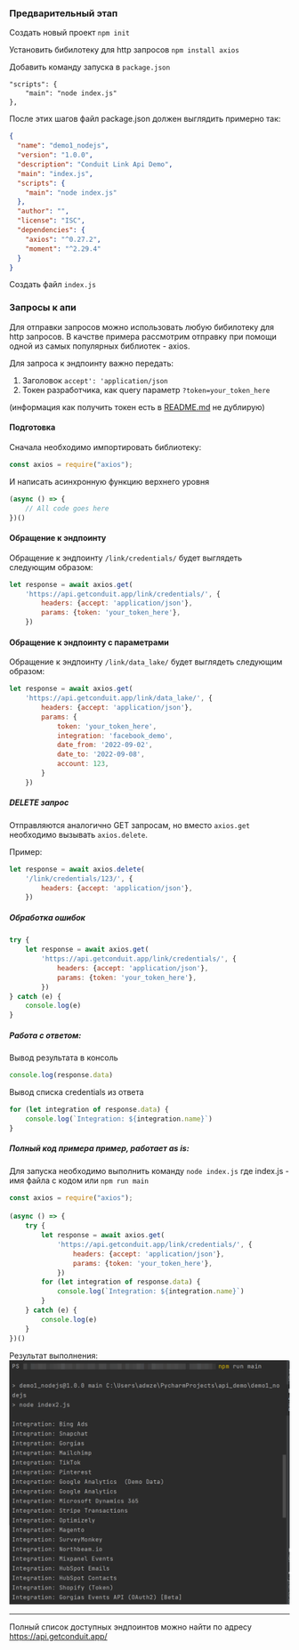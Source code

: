 ### Предварительный этап

Создать новый проект
`npm init`

Установить бибилотеку для http запросов
`npm install axios`

Добавить команду запуска в `package.json`

```
"scripts": {
    "main": "node index.js"
},
```

После этих шагов файл package.json должен выглядить примерно так:

```json
{
  "name": "demo1_nodejs",
  "version": "1.0.0",
  "description": "Conduit Link Api Demo",
  "main": "index.js",
  "scripts": {
    "main": "node index.js"
  },
  "author": "",
  "license": "ISC",
  "dependencies": {
    "axios": "^0.27.2",
    "moment": "^2.29.4"
  }
}
```

Создать файл `index.js`

### Запросы к апи

Для отправки запросов можно использовать любую бибилотеку для http запросов.
В качстве примера рассмотрим отправку при помощи одной из самых популярных библиотек - axios.

Для запроса к эндпоинту важно передать:

1) Заголовок `accept': 'application/json`
2) Токен разработчика, как query параметр `?token=your_token_here`

(информация как получить токен есть в [README.md](./README.md) не дублирую)

#### Подготовка

Сначала необходимо импортировать библиотеку:

```js 
const axios = require("axios");
```

И написать асинхронную функцию верхнего уровня

```js
(async () => {
    // All code goes here
})()
```

#### Обращение к эндпоинту

Обращение к эндпоинту `/link/credentials/` будет выглядеть следующим образом:

```js
let response = await axios.get(
    'https://api.getconduit.app/link/credentials/', {
        headers: {accept: 'application/json'},
        params: {token: 'your_token_here'},
    })
```

#### Обращение к эндпоинту с параметрами

Обращение к эндпоинту `/link/data_lake/` будет выглядеть следующим образом:

```js
let response = await axios.get(
    'https://api.getconduit.app/link/data_lake/', {
        headers: {accept: 'application/json'},
        params: {
            token: 'your_token_here',
            integration: 'facebook_demo',
            date_from: '2022-09-02',
            date_to: '2022-09-08',
            account: 123,
        }
    })
```

##### DELETE запрос
Отправляются аналогично GET запросам, но вместо `axios.get`
необходимо вызывать `axios.delete`.

Пример:

```js
let response = await axios.delete(
    '/link/credentials/123/', {
        headers: {accept: 'application/json'},
    })
```

##### Обработка ошибок

```js
try {
    let response = await axios.get(
        'https://api.getconduit.app/link/credentials/', {
            headers: {accept: 'application/json'},
            params: {token: 'your_token_here'},
        })
} catch (e) {
    console.log(e)
}
```

##### Работа с ответом:

Вывод результата в консоль

```js
console.log(response.data)
```

Вывод списка credentials из ответа

```js
for (let integration of response.data) {
    console.log(`Integration: ${integration.name}`)
}
```

##### Полный код примера пример, работает as is:

Для запуска необходимо выполнить команду
`node index.js` где index.js - имя файла с кодом или `npm run main`

```js
const axios = require("axios");

(async () => {
    try {
        let response = await axios.get(
            'https://api.getconduit.app/link/credentials/', {
                headers: {accept: 'application/json'},
                params: {token: 'your_token_here'},
            })
        for (let integration of response.data) {
            console.log(`Integration: ${integration.name}`)
        }
    } catch (e) {
        console.log(e)
    }
})()
```

Результат выполнения:
![](./docs/run_result.png)

____

Полный список доступных эндпоинтов можно найти по адресу https://api.getconduit.app/